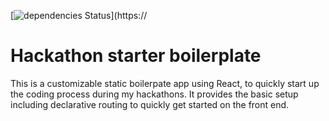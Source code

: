 
[![dependencies Status](https://david-dm.org/sahat/hackathon-starter/status.svg)](https://



# Hackathon starter boilerplate



This is a customizable static boilerpate app using React, to quickly start up the coding process during my hackathons. It provides the basic setup including declarative routing to quickly get started on the front end.


